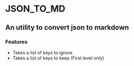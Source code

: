 # JSON_TO_MD  
## An utility to convert json to markdown  

### Features
- Takes a list of keys to ignore  
- Takes a list of keys to keep (First level only)
